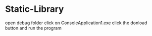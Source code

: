 # Static-Library
open debug folder 
click on ConsoleApplication1.exe
click the donload button and run the program
